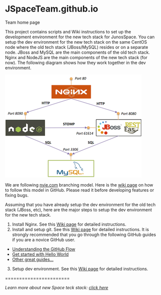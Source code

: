 JSpaceTeam.github.io
====================

Team home page

This project contains scripts and Wiki instructions to set up the development environment for the new tech stack for JunosSpace. You can setup the dev environment for the new tech stack on the same CentOS node where the old tech stack (JBoss/MySQL) resides or on a separate node. JBoss and MySQL are the main components of the old tech stack. Nginx and NodeJS are the main components of the new tech stack (for now). The following diagram shows how they work together in the dev environment.

<img src="https://github.com/JSpaceTeam/JSpaceTeam.github.io/raw/master/images/arch.png"/>

We are following [nvie.com](http://nvie.com/posts/a-successful-git-branching-model/) branching model. Here is the [wiki page](https://github.com/JSpaceTeam/JSpaceTeam.github.io/wiki/Branching-Model) on how to follow this model in GitHub. Please read it before developing features or fixing bugs.

Assuming that you have already setup the dev environment for the old tech stack (JBoss, etc), here are the major steps to setup the dev environment for the new tech stack.

1. Install Nginx. See this [Wiki page](https://github.com/JSpaceTeam/JSpaceTeam.github.io/wiki/Getting-Started#install-nginx) for detailed instructions.
2. Install and setup git. See this [Wiki page](https://github.com/JSpaceTeam/JSpaceTeam.github.io/wiki/Getting-Started#setup-git) for detailed instructions. It is strongly recommended that you go through the following GitHub guides if you are a novice GitHub user.
  - [Understanding the GitHub Flow](https://guides.github.com/introduction/flow/)
  - [Get started with Hello World](https://guides.github.com/activities/hello-world/)
  - [Other great guides...](https://guides.github.com)
3. Setup dev environment. See this  [Wiki page](https://github.com/JSpaceTeam/JSpaceTeam.github.io/wiki/Getting-Started#setup-devenv) for detailed instructions.

=======================

*Learn more about new Space teck stack: [click here](http://jspaceteam.github.io/shadowfax-docbook)*
